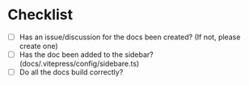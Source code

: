 # Checklist
* [ ] Has an issue/discussion for the docs been created? (If not, please create one)
* [ ] Has the doc been added to the sidebar? (docs/.vitepress/config/sidebare.ts)
* [ ] Do all the docs build correctly?
